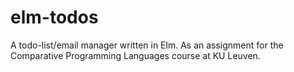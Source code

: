 # elm-todos
A todo-list/email manager written in Elm. As an assignment for the Comparative Programming Languages course at KU Leuven.
